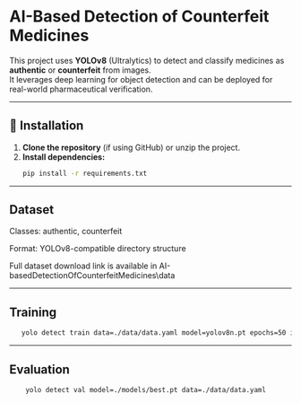 # AI-Based Detection of Counterfeit Medicines

This project uses **YOLOv8** (Ultralytics) to detect and classify medicines as **authentic** or **counterfeit** from images.  
It leverages deep learning for object detection and can be deployed for real-world pharmaceutical verification.

---
## 🚀 Installation

1. **Clone the repository** (if using GitHub) or unzip the project.
2. **Install dependencies:**
   ```bash
   pip install -r requirements.txt

---
## Dataset
Classes: authentic, counterfeit

Format: YOLOv8-compatible directory structure

Full dataset download link is available in AI-basedDetectionOfCounterfeitMedicines\data

---
## Training
```bash
   yolo detect train data=./data/data.yaml model=yolov8n.pt epochs=50 imgsz=640 batch=16
```

---
## Evaluation
```bash
    yolo detect val model=./models/best.pt data=./data/data.yaml
```